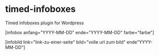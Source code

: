 # timed-infoboxes
Timed infoboxes plugin for Wordpress

[infobox anfang="YYYY-MM-DD" ende="YYYY-MM-DD" farbe="farbe"]

[infobild link="link-zu-einer-seite" bild="volle url zum bild" ende"YYYY-MM-DD"]
